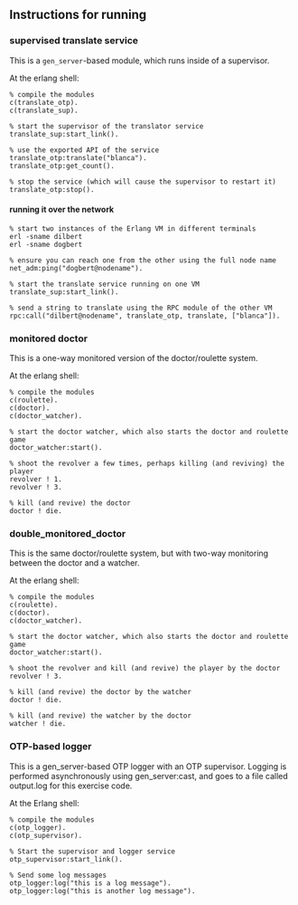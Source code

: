 ## Instructions for running
### supervised translate service
This is a ```gen_server```-based module, which runs inside of a supervisor.

At the erlang shell:
```
% compile the modules
c(translate_otp).
c(translate_sup).

% start the supervisor of the translator service
translate_sup:start_link().

% use the exported API of the service
translate_otp:translate("blanca").
translate_otp:get_count().

% stop the service (which will cause the supervisor to restart it)
translate_otp:stop().
```

#### running it over the network
```
% start two instances of the Erlang VM in different terminals
erl -sname dilbert
erl -sname dogbert

% ensure you can reach one from the other using the full node name
net_adm:ping("dogbert@nodename").

% start the translate service running on one VM
translate_sup:start_link().

% send a string to translate using the RPC module of the other VM
rpc:call("dilbert@nodename", translate_otp, translate, ["blanca"]).
```

### monitored doctor
This is a one-way monitored version of the doctor/roulette system.

At the erlang shell:
```
% compile the modules
c(roulette).
c(doctor).
c(doctor_watcher).

% start the doctor watcher, which also starts the doctor and roulette game
doctor_watcher:start().

% shoot the revolver a few times, perhaps killing (and reviving) the player
revolver ! 1.
revolver ! 3.

% kill (and revive) the doctor
doctor ! die.
```

### double_monitored_doctor
This is the same doctor/roulette system, but with two-way monitoring between
the doctor and a watcher.

At the erlang shell:
```
% compile the modules
c(roulette).
c(doctor).
c(doctor_watcher).

% start the doctor watcher, which also starts the doctor and roulette game
doctor_watcher:start().

% shoot the revolver and kill (and revive) the player by the doctor
revolver ! 3.

% kill (and revive) the doctor by the watcher
doctor ! die.

% kill (and revive) the watcher by the doctor
watcher ! die.
```

### OTP-based logger
This is a gen_server-based OTP logger with an OTP supervisor. Logging is
performed asynchronously using gen_server:cast, and goes to a file called
output.log for this exercise code.

At the Erlang shell:
```
% compile the modules
c(otp_logger).
c(otp_supervisor).

% Start the supervisor and logger service
otp_supervisor:start_link().

% Send some log messages
otp_logger:log("this is a log message").
otp_logger:log("this is another log message").
```
